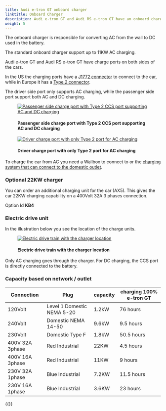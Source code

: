 ```yaml
---
title: Audi e-tron GT onboard charger
linktitle: Onboard Charger
description: Audi e-tron GT and Audi RS e-tron GT have an onboard charger for level 1 and level 2 charging.
weight: 5
---
```

<!-- markdownlint-disable MD033 -->
The onboard charger is responsible for converting AC from the wall to DC used in the battery.

The standard onboard charger support up to 11KW AC charging.

Audi e-tron GT and Audi RS e-tron GT have charge ports on both sides of the cars.

In the US the charging ports have a [J1772 connector](https://en.wikipedia.org/wiki/SAE_J1772) to connect to the car, while in Europe it has a [Type 2 connector](https://en.wikipedia.org/wiki/Type_2_connector).

The driver side port only supports AC charging, while the passenger side port support both AC and DC charging.

<figure>
    <a href="https://media.electrichasgoneaudi.net/multimedia/models/e-tron-gt/technology/onboardcharger/chargeport_right.jpg">
        <img src="https://media.electrichasgoneaudi.net/multimedia/models/e-tron-gt/technology/onboardcharger/chargeport_rights.jpg"
        class="img-fluid" alt="Passenger side charge port with Type 2 CCS port supporting AC and DC charging" title="Passenger side charge port with Type 2 CCS port supporting AC and DC charging">
    </a>
    <figcaption><h4>Passenger side charge port with Type 2 CCS port supporting AC and DC charging</h4></figcaption>
</figure>

<figure>
    <a href="https://media.electrichasgoneaudi.net/multimedia/models/e-tron-gt/technology/onboardcharger/chargeport_left2.jpg">
        <img src="https://media.electrichasgoneaudi.net/multimedia/models/e-tron-gt/technology/onboardcharger/chargeport_left2s.jpg"
        class="img-fluid" alt="Driver charge port with only Type 2 port for AC charging" title="Driver charge port with only Type 2 port for AC charging">
    </a>
    <figcaption><h4>Driver charge port with only Type 2 port for AC charging</h4></figcaption>
</figure>

To charge the car from AC you need a Wallbox to connect to or the [charging system that can connect to the domestic outlet](../chargingsystem).

### Optional 22KW charger

You can order an additional charging unit for the car (AX5). This gives the car 22KW charging capability on a 400Volt 32A 3 phases connection.

Option Id **KB4**

### Electric drive unit

In the illustration below you see the location of the charge units.

<figure>
    <a href="https://media.electrichasgoneaudi.net/multimedia/models/e-tron-gt/technology/onboardcharger/electricdrivetrain.jpg">
        <img src="https://media.electrichasgoneaudi.net/multimedia/models/e-tron-gt/technology/onboardcharger/electricdrivetrains.jpg"
        class="img-fluid" alt="Electric drive train with the charger location" title="Electric drive train with the charger location">
    </a>
    <figcaption><h4>Electric drive train with the charger location</h4></figcaption>
</figure>

 Only AC charging goes through the charger. For DC charging, the CCS port is directly connected to the battery.

### Capacity based on network / outlet

| Connection | Plug  | capacity | charging 100%  e-tron GT |
| ------| ------| ---- |------- |
| 120Volt | Level 1 Domestic NEMA 5-20 | 1.2kW |  76 hours |
| 240Volt | Domestic NEMA 14-50 | 9.6kW |  9.5 hours |
| 230Volt | Domestic Type F | 1.8kW |  50.5 hours |
| 400V 32A 3phase | Red Industrial |  22KW | 4.5 hours |
| 400V 16A 3phase | Red Industrial |  11KW | 9 hours |
| 230V 32A 1phase | Blue Industrial |  7.2KW | 11.5 hours |
| 230V 16A 1phase | Blue Industrial |  3.6KW | 23 hours |


{{<children description="true" />}}
